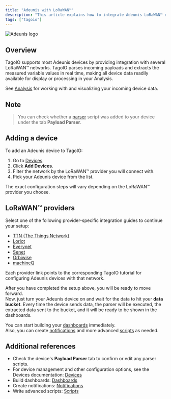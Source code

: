 ```yaml
---
title: "Adeunis with LoRaWAN™"
description: "This article explains how to integrate Adeunis LoRaWAN™ devices with TagoIO, how TagoIO parses device payloads, and the steps to add and configure devices for different LoRaWAN™ network providers."
tags: ["tagoio"]
---
```

![Adeunis logo](/docs_imagem/tagoio/adeunis-with-lorawan-2.png)

## Overview

TagoIO supports most Adeunis devices by providing integration with several LoRaWAN™ networks. TagoIO parses incoming payloads and extracts the measured variable values in real time, making all device data readily available for display or processing in your Analysis.

See [Analysis](../analysis/analysis-overview) for working with and visualizing your incoming device data.

## Note

> You can check whether a [parser](/tagoio/payload-parser) script was added to your device under the tab **Payload Parser**.

## Adding a device

To add an Adeunis device to TagoIO:
1. Go to [Devices](../devices/devices).
2. Click **Add Devices**.
3. Filter the network by the LoRaWAN™ provider you will connect with.
4. Pick your Adeunis device from the list.

The exact configuration steps will vary depending on the LoRaWAN™ provider you choose.

## LoRaWAN™ providers

Select one of the following provider-specific integration guides to continue your setup:

- [TTN (The Things Network)](../tutorials/the-things-network-lorawan)
- [Loriot](../tutorials/loriot-lorawan)
- [Everynet](../tutorials/everynet-lorawan)
- [Senet](../tutorials/senet-network)
- [Orbiwise](/tagoio/orbiwise-lorawan)
- [machineQ](/tagoio/machineq-lorawan)

Each provider link points to the corresponding TagoIO tutorial for configuring Adeunis devices with that network.

After you have completed the setup above, you will be ready to move forward.  
Now, just turn your Adeunis device on and wait for the data to hit your **data bucket**. Every time the device sends data, the parser will be executed, the extracted data sent to the bucket, and it will be ready to be shown in the dashboards.

You can start building your [dashboards](/tagoio/dashboards/dashboard-overview) immediately.  
Also, you can create [notifications](/tagoio/notification) and more advanced [scripts](/tagoio/creating-analysis) as needed.

## Additional references

- Check the device's **Payload Parser** tab to confirm or edit any parser scripts.
- For device management and other configuration options, see the Devices documentation: [Devices](../devices/devices)
- Build dashboards: [Dashboards](/tagoio/dashboards/dashboard-overview)
- Create notifications: [Notifications](/tagoio/notification)
- Write advanced scripts: [Scripts](/tagoio/creating-analysis)